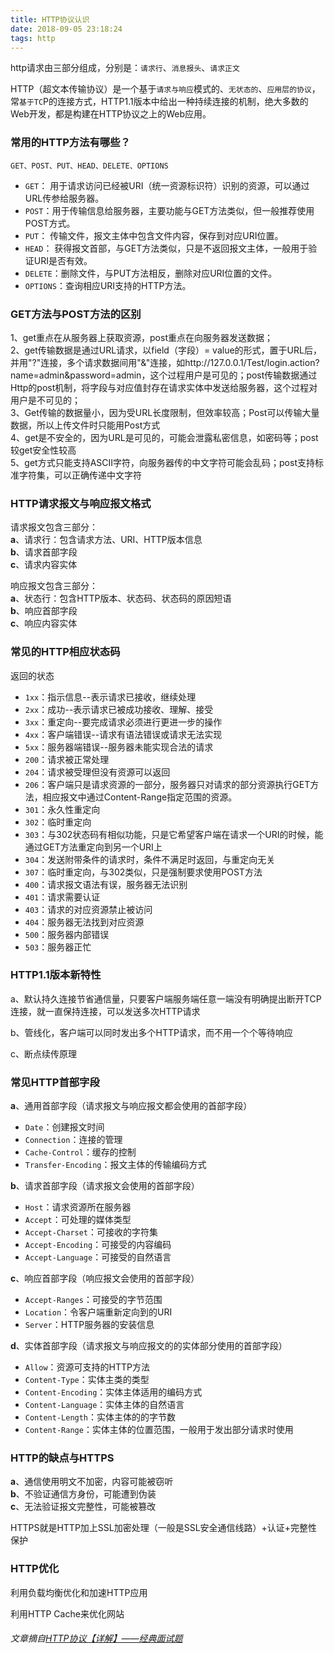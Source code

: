 ```yaml
---
title: HTTP协议认识
date: 2018-09-05 23:18:24
tags: http
---
```


http请求由三部分组成，分别是：`请求行`、`消息报头`、`请求正文`

HTTP（超文本传输协议）是一个基于`请求与响应`模式的、`无状态的`、`应用层的协议`，常`基于TC`P的连接方式，HTTP1.1版本中给出一种持续连接的机制，绝大多数的Web开发，都是构建在HTTP协议之上的Web应用。

### 常用的HTTP方法有哪些？

`GET、POST、PUT、HEAD、DELETE、OPTIONS`
<!-- more -->
- `GET`： 用于请求访问已经被URI（统一资源标识符）识别的资源，可以通过URL传参给服务器。
- `POST`：用于传输信息给服务器，主要功能与GET方法类似，但一般推荐使用POST方式。
- `PUT`： 传输文件，报文主体中包含文件内容，保存到对应URI位置。
- `HEAD`： 获得报文首部，与GET方法类似，只是不返回报文主体，一般用于验证URI是否有效。
- `DELETE`：删除文件，与PUT方法相反，删除对应URI位置的文件。
- `OPTIONS`：查询相应URI支持的HTTP方法。

### GET方法与POST方法的区别

1、get重点在从服务器上获取资源，post重点在向服务器发送数据；  
2、get传输数据是通过URL请求，以field（字段）= value的形式，置于URL后，并用"?"连接，多个请求数据间用"&"连接，如http://127.0.0.1/Test/login.action?name=admin&password=admin，这个过程用户是可见的；post传输数据通过Http的post机制，将字段与对应值封存在请求实体中发送给服务器，这个过程对用户是不可见的；  
3、Get传输的数据量小，因为受URL长度限制，但效率较高；Post可以传输大量数据，所以上传文件时只能用Post方式  
4、get是不安全的，因为URL是可见的，可能会泄露私密信息，如密码等；post较get安全性较高  
5、get方式只能支持ASCII字符，向服务器传的中文字符可能会乱码；post支持标准字符集，可以正确传递中文字符

### HTTP请求报文与响应报文格式

请求报文包含三部分：  
**a**、请求行：包含请求方法、URI、HTTP版本信息  
**b**、请求首部字段  
**c**、请求内容实体  

响应报文包含三部分：  
**a**、状态行：包含HTTP版本、状态码、状态码的原因短语  
**b**、响应首部字段  
**c**、响应内容实体  

### 常见的HTTP相应状态码

返回的状态  
- `1xx`：指示信息--表示请求已接收，继续处理  
- `2xx`：成功--表示请求已被成功接收、理解、接受  
- `3xx`：重定向--要完成请求必须进行更进一步的操作  
- `4xx`：客户端错误--请求有语法错误或请求无法实现  
- `5xx`：服务器端错误--服务器未能实现合法的请求  
- `200`：请求被正常处理  
- `204`：请求被受理但没有资源可以返回  
- `206`：客户端只是请求资源的一部分，服务器只对请求的部分资源执行GET方法，相应报文中通过Content-Range指定范围的资源。  
- `301`：永久性重定向  
- `302`：临时重定向  
- `303`：与302状态码有相似功能，只是它希望客户端在请求一个URI的时候，能通过GET方法重定向到另一个URI上  
- `304`：发送附带条件的请求时，条件不满足时返回，与重定向无关  
- `307`：临时重定向，与302类似，只是强制要求使用POST方法  
- `400`：请求报文语法有误，服务器无法识别  
- `401`：请求需要认证  
- `403`：请求的对应资源禁止被访问  
- `404`：服务器无法找到对应资源  
- `500`：服务器内部错误  
- `503`：服务器正忙  

### HTTP1.1版本新特性

a、默认持久连接节省通信量，只要客户端服务端任意一端没有明确提出断开TCP连接，就一直保持连接，可以发送多次HTTP请求

b、管线化，客户端可以同时发出多个HTTP请求，而不用一个个等待响应

c、断点续传原理

### 常见HTTP首部字段

**a**、通用首部字段（请求报文与响应报文都会使用的首部字段） 

- `Date`：创建报文时间  
- `Connection`：连接的管理  
- `Cache-Control`：缓存的控制  
- `Transfer-Encoding`：报文主体的传输编码方式  

**b**、请求首部字段（请求报文会使用的首部字段） 

- `Host`：请求资源所在服务器  
- `Accept`：可处理的媒体类型  
- `Accept-Charset`：可接收的字符集  
- `Accept-Encoding`：可接受的内容编码  
- `Accept-Language`：可接受的自然语言  

**c**、响应首部字段（响应报文会使用的首部字段）  

- `Accept-Ranges`：可接受的字节范围  
- `Location`：令客户端重新定向到的URI  
- `Server`：HTTP服务器的安装信息  

**d**、实体首部字段（请求报文与响应报文的的实体部分使用的首部字段）  

- `Allow`：资源可支持的HTTP方法  
- `Content-Type`：实体主类的类型  
- `Content-Encoding`：实体主体适用的编码方式  
- `Content-Language`：实体主体的自然语言  
- `Content-Length`：实体主体的的字节数  
- `Content-Range`：实体主体的位置范围，一般用于发出部分请求时使用  

### HTTP的缺点与HTTPS  
**a**、通信使用明文不加密，内容可能被窃听  
**b**、不验证通信方身份，可能遭到伪装  
**c**、无法验证报文完整性，可能被篡改  

HTTPS就是HTTP加上SSL加密处理（一般是SSL安全通信线路）+认证+完整性保护

### HTTP优化

利用负载均衡优化和加速HTTP应用  

利用HTTP Cache来优化网站  

###### 文章摘自[HTTP协议【详解】——经典面试题](https://www.cnblogs.com/sunny-sl/p/6529830.html)